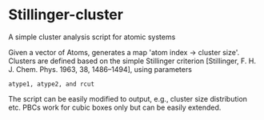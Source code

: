# Stillinger-cluster
A simple cluster analysis script for atomic systems

Given a vector of Atoms, generates a map 'atom index -> cluster size'. Clusters are defined based 
on the simple Stillinger criterion [Stillinger, F. H. J. Chem. Phys. 1963, 38, 1486–1494], 
using parameters
```
atype1, atype2, and rcut
```

The script can be easily modified to output, e.g., cluster size distribution etc. PBCs work for cubic boxes only
but can be easily extended.
